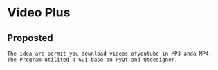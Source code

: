 # Video Plus

## Proposted

    The idea are permit you download videos ofyoutube in MP3 anda MP4.
    The Program utilited a Gui base on PyQt and Qtdesigner.
